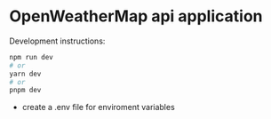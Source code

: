 # OpenWeatherMap api application

Development instructions:

```bash
npm run dev
# or
yarn dev
# or
pnpm dev
```

- create a .env file for enviroment variables